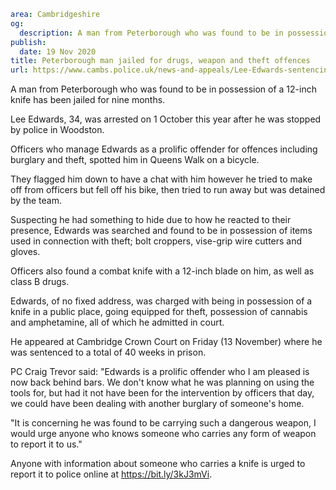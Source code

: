 ```yaml
area: Cambridgeshire
og:
  description: A man from Peterborough who was found to be in possession of a 12-inch knife has been jailed for nine months.
publish:
  date: 19 Nov 2020
title: Peterborough man jailed for drugs, weapon and theft offences
url: https://www.cambs.police.uk/news-and-appeals/Lee-Edwards-sentencing-Nov2020
```

A man from Peterborough who was found to be in possession of a 12-inch knife has been jailed for nine months.

Lee Edwards, 34, was arrested on 1 October this year after he was stopped by police in Woodston.

Officers who manage Edwards as a prolific offender for offences including burglary and theft, spotted him in Queens Walk on a bicycle.

They flagged him down to have a chat with him however he tried to make off from officers but fell off his bike, then tried to run away but was detained by the team.

Suspecting he had something to hide due to how he reacted to their presence, Edwards was searched and found to be in possession of items used in connection with theft; bolt croppers, vise-grip wire cutters and gloves.

Officers also found a combat knife with a 12-inch blade on him, as well as class B drugs.

Edwards, of no fixed address, was charged with being in possession of a knife in a public place, going equipped for theft, possession of cannabis and amphetamine, all of which he admitted in court.

He appeared at Cambridge Crown Court on Friday (13 November) where he was sentenced to a total of 40 weeks in prison.

PC Craig Trevor said: "Edwards is a prolific offender who I am pleased is now back behind bars. We don't know what he was planning on using the tools for, but had it not have been for the intervention by officers that day, we could have been dealing with another burglary of someone's home.

"It is concerning he was found to be carrying such a dangerous weapon, I would urge anyone who knows someone who carries any form of weapon to report it to us."

Anyone with information about someone who carries a knife is urged to report it to police online at https://bit.ly/3kJ3mVi.
